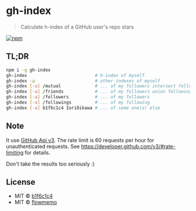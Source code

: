 # gh-index

> Calculate h-index of a GitHub user's repo stars

[![npm](https://img.shields.io/npm/v/gh-index.svg?style=flat-square)](https://www.npmjs.com/package/gh-index)

## TL;DR

```bash
npm i -g gh-index
gh-index                          # h-index of myself
gh-index -a                       # other indexes of myself
gh-index [-a] /mutual             # ... of my followers intersect following
gh-index [-a] /friends            # ... of my followers union following
gh-index [-a] /followers          # ... of my followers
gh-index [-a] /followings         # ... of my following
gh-index [-a] b1f6c1c4 IoriOikawa # ... of some one(s) else
```

## Note

It use [GitHub Api v3](https://developer.github.com/v3/).
The rate limit is 60 requests per hour for unauthenticated requests.
See https://developer.github.com/v3/#rate-limiting for details.

Don't take the results too seriously :)

## License

* MIT © [b1f6c1c4](http://github.com/b1f6c1c4)
* MIT © [flowmemo](http://weibo.com/flowmemo)
